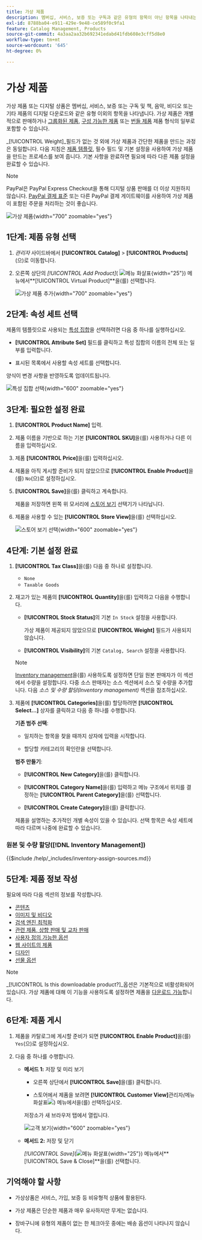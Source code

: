 ```yaml
---
title: 가상 제품
description: 멤버십, 서비스, 보증 또는 구독과 같은 유형의 항목이 아닌 항목을 나타내는 가상 제품을 만드는 방법을 알아봅니다.
exl-id: 8788ba04-e911-429e-9e48-ce589f0c9fa1
feature: Catalog Management, Products
source-git-commit: 4a3aa2aa32b692341edabd41fdb608e3cff5d8e0
workflow-type: tm+mt
source-wordcount: '645'
ht-degree: 0%

---
```


# 가상 제품

가상 제품 또는 디지털 상품은 멤버십, 서비스, 보증 또는 구독 및 책, 음악, 비디오 또는 기타 제품의 디지털 다운로드와 같은 유형 이외의 항목을 나타냅니다. 가상 제품은 개별적으로 판매하거나 [그룹화된 제품](product-create-grouped.md), [구성 가능한 제품](product-create-configurable.md) 또는 [번들 제품](product-create-bundle.md) 제품 형식의 일부로 포함할 수 있습니다.

_[!UICONTROL Weight]_필드가 없는 것 외에 가상 제품과 간단한 제품을 만드는 과정은 동일합니다. 다음 지침은 [제품 템플릿](attribute-sets.md), 필수 필드 및 기본 설정을 사용하여 가상 제품을 만드는 프로세스를 보여 줍니다. 기본 사항을 완료하면 필요에 따라 다른 제품 설정을 완료할 수 있습니다.

>[!NOTE]
>
>PayPal은 PayPal Express Checkout을 통해 디지털 상품 판매를 더 이상 지원하지 않습니다. [PayPal 결제 표준](../stores-purchase/paypal-payments-standard.md) 또는 다른 PayPal 결제 게이트웨이를 사용하여 가상 제품이 포함된 주문을 처리하는 것이 좋습니다.

![가상 제품](./assets/product-virtual-membership.png){width="700" zoomable="yes"}

## 1단계: 제품 유형 선택

1. _관리자_ 사이드바에서 **[!UICONTROL Catalog]** > **[!UICONTROL Products]**(으)로 이동합니다.

1. 오른쪽 상단의 _[!UICONTROL Add Product]_( ![메뉴 화살표](../assets/icon-menu-down-arrow-red.png){width="25"}) 메뉴에서&#x200B;**[!UICONTROL Virtual Product]**을(를) 선택합니다.

   ![가상 제품 추가](./assets/product-add-virtual.png){width="700" zoomable="yes"}

## 2단계: 속성 세트 선택

제품의 템플릿으로 사용되는 [특성 집합](attribute-sets.md)을 선택하려면 다음 중 하나를 실행하십시오.

- **[!UICONTROL Attribute Set]** 필드를 클릭하고 특성 집합의 이름의 전체 또는 일부를 입력합니다.

- 표시된 목록에서 사용할 속성 세트를 선택합니다.

양식이 변경 사항을 반영하도록 업데이트됩니다.

![특성 집합 선택](./assets/product-create-choose-attribute-set.png){width="600" zoomable="yes"}

## 3단계: 필요한 설정 완료

1. **[!UICONTROL Product Name]** 입력.

1. 제품 이름을 기반으로 하는 기본 **[!UICONTROL SKU]**&#x200B;을(를) 사용하거나 다른 이름을 입력하십시오.

1. 제품 **[!UICONTROL Price]**&#x200B;을(를) 입력하십시오.

1. 제품을 아직 게시할 준비가 되지 않았으므로 **[!UICONTROL Enable Product]**&#x200B;을(를) `No`(으)로 설정하십시오.

1. **[!UICONTROL Save]**&#x200B;을(를) 클릭하고 계속합니다.

   제품을 저장하면 왼쪽 위 모서리에 [스토어 보기](introduction.md#product-scope) 선택기가 나타납니다.

1. 제품을 사용할 수 있는 **[!UICONTROL Store View]**&#x200B;을(를) 선택하십시오.

   ![스토어 보기 선택](./assets/product-create-store-view-choose.png){width="600" zoomable="yes"}

## 4단계: 기본 설정 완료

1. **[!UICONTROL Tax Class]**&#x200B;을(를) 다음 중 하나로 설정합니다.

   - `None`
   - `Taxable Goods`

1. 재고가 있는 제품의 **[!UICONTROL Quantity]**&#x200B;을(를) 입력하고 다음을 수행합니다.

   - **[!UICONTROL Stock Status]**&#x200B;의 기본 `In Stock` 설정을 사용합니다.

     가상 제품이 제공되지 않았으므로 **[!UICONTROL Weight]** 필드가 사용되지 않습니다.

   - **[!UICONTROL Visibility]**&#x200B;의 기본 `Catalog, Search` 설정을 사용합니다.

   >[!NOTE]
   >
   >[Inventory management](../inventory-management/introduction.md)을(를) 사용하도록 설정하면 단일 원본 판매자가 이 섹션에서 수량을 설정합니다. 다중 소스 판매자는 소스 섹션에서 소스 및 수량을 추가합니다. 다음 _소스 및 수량 할당(Inventory management)_ 섹션을 참조하십시오.

1. 제품에 **[!UICONTROL Categories]**&#x200B;을(를) 할당하려면 **[!UICONTROL Select…]** 상자를 클릭하고 다음 중 하나를 수행합니다.

   **기존 범주 선택**:

   - 일치하는 항목을 찾을 때까지 상자에 입력을 시작합니다.

   - 할당할 카테고리의 확인란을 선택합니다.

   **범주 만들기**:

   - **[!UICONTROL New Category]**&#x200B;을(를) 클릭합니다.

   - **[!UICONTROL Category Name]**&#x200B;을(를) 입력하고 메뉴 구조에서 위치를 결정하는 **[!UICONTROL Parent Category]**&#x200B;을(를) 선택합니다.

   - **[!UICONTROL Create Category]**&#x200B;을(를) 클릭합니다.

   제품을 설명하는 추가적인 개별 속성이 있을 수 있습니다. 선택 항목은 속성 세트에 따라 다르며 나중에 완료할 수 있습니다.

### 원본 및 수량 할당([!DNL Inventory Management])

{{$include /help/_includes/inventory-assign-sources.md}}

## 5단계: 제품 정보 작성

필요에 따라 다음 섹션의 정보를 작성합니다.

- [콘텐츠](product-content.md)
- [이미지 및 비디오](product-images-and-video.md)
- [검색 엔진 최적화](product-search-engine-optimization.md)
- [관련 제품, 상향 판매 및 교차 판매](related-products-up-sells-cross-sells.md)
- [사용자 정의 가능한 옵션](settings-advanced-custom-options.md)
- [웹 사이트의 제품](settings-basic-websites.md)
- [디자인](settings-advanced-design.md)
- [선물 옵션](product-gift-options.md)

>[!NOTE]
>
>_[!UICONTROL Is this downloadable product?]_옵션은 기본적으로 비활성화되어 있습니다. 가상 제품에 대해 이 기능을 사용하도록 설정하면 제품을 [다운로드 가능](product-create-downloadable.md#downloadable-product)합니다.

## 6단계: 제품 게시

1. 제품을 카탈로그에 게시할 준비가 되면 **[!UICONTROL Enable Product]**&#x200B;을(를) `Yes`(으)로 설정하십시오.

1. 다음 중 하나를 수행합니다.

   - **메서드 1:** 저장 및 미리 보기

      - 오른쪽 상단에서 **[!UICONTROL Save]**&#x200B;을(를) 클릭합니다.

      - 스토어에서 제품을 보려면 **[!UICONTROL Customer View]**&#x200B;관리자&#x200B;_(_&#x200B;메뉴 화살표![) 메뉴에서 ](../assets/icon-menu-down-arrow-black.png)을(를) 선택하십시오.

     저장소가 새 브라우저 탭에서 열립니다.

     ![고객 보기](./assets/product-admin-customer-view.png){width="600" zoomable="yes"}

   - **메서드 2:** 저장 및 닫기

     _[!UICONTROL Save]_(![메뉴 화살표](../assets/icon-menu-down-arrow-red.png){width="25"}) 메뉴에서&#x200B;**[!UICONTROL Save & Close]**을(를) 선택합니다.

## 기억해야 할 사항

- 가상상품은 서비스, 가입, 보증 등 비유형적 상품에 활용된다.

- 가상 제품은 단순한 제품과 매우 유사하지만 무게는 없습니다.

- 장바구니에 유형의 제품이 없는 한 체크아웃 중에는 배송 옵션이 나타나지 않습니다.

<!-- Last updated from includes: 2023-05-19 17:14:58 -->
